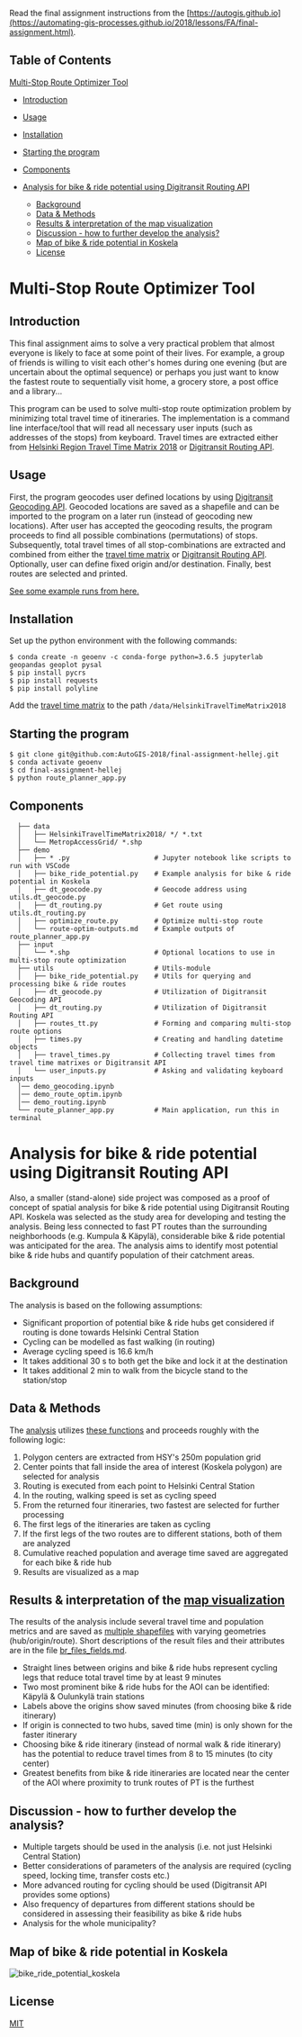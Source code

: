 Read the final assignment instructions from the [https://autogis.github.io](https://automating-gis-processes.github.io/2018/lessons/FA/final-assignment.html).

## Table of Contents
[Multi-Stop Route Optimizer Tool](#Multi-Stop-Route-Optimizer-Tool)
- [Introduction](#Introduction)
- [Usage](#Usage)
- [Installation](#Installation)
- [Starting the program](#Starting-the-program)
- [Components](#Components)

- [Analysis for bike & ride potential using Digitransit Routing API](#Analysis-for-bike-&-ride-potential-using-Digitransit-Routing-API)
  - [Background](#Background)
  - [Data & Methods](#Data--Methods)
  - [Results & interpretation of the map visualization](#Results--interpretation-of-the-map-visualization)
  - [Discussion - how to further develop the analysis?](#Discussion---how-to-further-develop-the-analysis?)
  - [Map of bike & ride potential in Koskela](#map-of-bike--ride-potential-in-koskela)
  - [License](LICENSE)


# Multi-Stop Route Optimizer Tool
## Introduction
This final assignment aims to solve a very practical problem that almost everyone is likely to face at some point of their lives. For example, a group of friends is willing to visit each other's homes during one evening (but are uncertain about the optimal sequence) or perhaps you just want to know the fastest route to sequentially visit home, a grocery store, a post office and a library... 

This program can be used to solve multi-stop route optimization problem by minimizing total travel time of itineraries. The implementation is a command line interface/tool that will read all necessary user inputs (such as addresses of the stops) from keyboard. Travel times are extracted either from [Helsinki Region Travel Time Matrix 2018](https://blogs.helsinki.fi/accessibility/helsinki-region-travel-time-matrix-2018/) or [Digitransit Routing API](https://digitransit.fi/en/developers/apis/1-routing-api/). 

## Usage
First, the program geocodes user defined locations by using [Digitransit Geocoding API](https://digitransit.fi/en/developers/apis/2-geocoding-api/). Geocoded locations are saved as a shapefile and can be imported to the program on a later run (instead of geocoding new locations). After user has accepted the geocoding results, the program proceeds to find all possible combinations (permutations) of stops. Subsequently, total travel times of all stop-combinations are extracted and combined from either the [travel time matrix](https://blogs.helsinki.fi/accessibility/helsinki-region-travel-time-matrix-2018/) or [Digitransit Routing API](https://digitransit.fi/en/developers/apis/1-routing-api/). Optionally, user can define fixed origin and/or destination. Finally, best routes are selected and printed. 

[See some example runs from here.](demo/route-optim-outputs.md)

## Installation
Set up the python environment with the following commands:
```
$ conda create -n geoenv -c conda-forge python=3.6.5 jupyterlab geopandas geoplot pysal
$ pip install pycrs
$ pip install requests
$ pip install polyline
```
Add the [travel time matrix](https://blogs.helsinki.fi/accessibility/helsinki-region-travel-time-matrix-2018/)
 to the path `/data/HelsinkiTravelTimeMatrix2018`

## Starting the program
```
$ git clone git@github.com:AutoGIS-2018/final-assignment-hellej.git
$ conda activate geoenv
$ cd final-assignment-hellej
$ python route_planner_app.py
```

## Components
``` 
  ├── data
  │   ├── HelsinkiTravelTimeMatrix2018/ */ *.txt     
  │   └── MetropAccessGrid/ *.shp
  ├── demo 
  │   ├── * .py                     # Jupyter notebook like scripts to run with VSCode
  │   ├── bike_ride_potential.py    # Example analysis for bike & ride potential in Koskela
  │   ├── dt_geocode.py             # Geocode address using utils.dt_geocode.py
  │   ├── dt_routing.py             # Get route using utils.dt_routing.py
  │   ├── optimize_route.py         # Optimize multi-stop route
  │   └── route-optim-outputs.md    # Example outputs of route_planner_app.py
  ├── input
  │   └── *.shp                     # Optional locations to use in multi-stop route optimization
  ├── utils                         # Utils-module
  │   ├── bike_ride_potential.py    # Utils for querying and processing bike & ride routes
  │   ├── dt_geocode.py             # Utilization of Digitransit Geocoding API
  │   ├── dt_routing.py             # Utilization of Digitransit Routing API
  │   ├── routes_tt.py              # Forming and comparing multi-stop route options
  │   ├── times.py                  # Creating and handling datetime objects
  │   ├── travel_times.py           # Collecting travel times from travel time matrixes or Digitransit API
  │   └── user_inputs.py            # Asking and validating keyboard inputs
  │── demo_geocoding.ipynb
  │── demo_route_optim.ipynb
  │── demo_routing.ipynb
  └── route_planner_app.py          # Main application, run this in terminal
```

# Analysis for bike & ride potential using Digitransit Routing API
Also, a smaller (stand-alone) side project was composed as a proof of concept of spatial analysis for bike & ride potential using Digitransit Routing API. Koskela was selected as the study area for developing and testing the analysis. Being less connected to fast PT routes than the surrounding neighborhoods (e.g. Kumpula & Käpylä), considerable bike & ride potential was anticipated for the area. The analysis aims to identify most potential bike & ride hubs and quantify population of their catchment areas.

## Background
The analysis is based on the following assumptions:
* Significant proportion of potential bike & ride hubs get considered if routing is done towards Helsinki Central Station
* Cycling can be modelled as fast walking (in routing)
* Average cycling speed is 16.6 km/h
* It takes additional 30 s to both get the bike and lock it at the destination
* It takes additional 2 min to walk from the bicycle stand to the station/stop

## Data & Methods
The [analysis](demo/bike_ride_potential.py) utilizes [these functions](utils/bike_ride_potential.py) and proceeds roughly with the following logic:
1) Polygon centers are extracted from HSY's 250m population grid
2) Center points that fall inside the area of interest (Koskela polygon) are selected for analysis
3) Routing is executed from each point to Helsinki Central Station
4) In the routing, walking speed is set as cycling speed
5) From the returned four itineraries, two fastest are selected for further processing
6) The first legs of the itineraries are taken as cycling
7) If the first legs of the two routes are to different stations, both of them are analyzed
8) Cumulative reached population and average time saved are aggregated for each bike & ride hub
9) Results are visualized as a map

## Results & interpretation of the [map visualization](#map-of-bike--ride-potential-in-koskela)
The results of the analysis include several travel time and population metrics and are saved as [multiple shapefiles](demo/output) with varying geometries (hub/origin/route). Short descriptions of the result files and their attributes are in the file [br_files_fields.md](demo/output/br_files_fields.md).

* Straight lines between origins and bike & ride hubs represent cycling legs that reduce total travel time by at least 9 minutes
* Two most prominent bike & ride hubs for the AOI can be identified: Käpylä & Oulunkylä train stations
* Labels above the origins show saved minutes (from choosing bike & ride itinerary)
* If origin is connected to two hubs, saved time (min) is only shown for the faster itinerary
* Choosing bike & ride itinerary (instead of normal walk & ride itinerary) has the potential to reduce travel times from 8 to 15 minutes (to city center)
* Greatest benefits from bike & ride itineraries are located near the center of the AOI where proximity to trunk routes of PT is the furthest

## Discussion - how to further develop the analysis?
* Multiple targets should be used in the analysis (i.e. not just Helsinki Central Station)
* Better considerations of parameters of the analysis are required (cycling speed, locking time, transfer costs etc.)
* More advanced routing for cycling should be used (Digitransit API provides some options)
* Also frequency of departures from different stations should be considered in assessing their feasibility as bike & ride hubs
* Analysis for the whole municipality?

## Map of bike & ride potential in Koskela
![bike_ride_potential_koskela](demo/output/koskela_br.png)

## License
[MIT](LICENSE)
